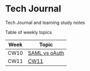 # Tech Journal
Tech Journal and learning study notes

Table of weekly topics

| Week  | Topic  |
|-------|--------|
| CW10  | [SAML vs oAuth](https://github.com/rafkruczkowski/journal/tree/main/2021/CW10) |
| CW11  | [CW11](https://github.com/rafkruczkowski/journal/tree/main/2021/CW11)

